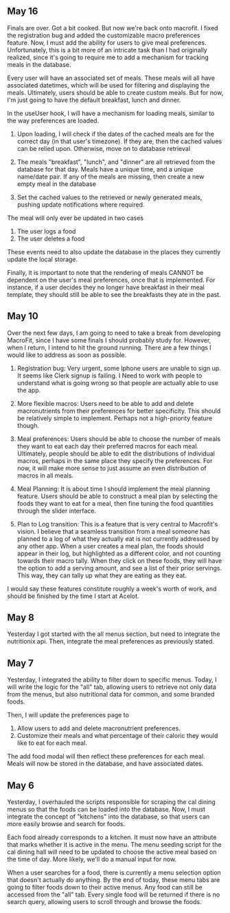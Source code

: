 May 16
------

Finals are over. Got a bit cooked. But now we're back onto macrofit. I fixed the registration bug and added the customizable macro preferences feature. Now, I must add the ability for users to give meal preferences. Unfortunately, this is a bit more of an intricate task than I had originally realized, since it's going to require me to add a mechanism for tracking meals in the database.

Every user will have an associated set of meals. These meals will all have associated datetimes, which will be used for filtering and displaying the meals. Ultimately, users should be able to create custom meals. But for now, I'm just going to have the default breakfast, lunch and dinner.

In the useUser hook, I will have a mechanism for loading meals, similar to the way preferences are loaded. 

1. Upon loading, I will check if the dates of the cached meals are for the correct day (in that user's timezone). If they are, then the cached values can be relied upon. Otherwise, move on to database retrieval

2. The meals "breakfast", "lunch", and "dinner" are all retrieved from the database for that day. Meals have a unique time, and a unique name/date pair. If any of the meals are missing, then create a new empty meal in the database

3. Set the cached values to the retrieved or newly generated meals, pushing update notifications where required.

The meal will only ever be updated in two cases
1. The user logs a food
2. The user deletes a food

These events need to also update the database in the places they currently update the local storage.


Finally, it is important to note that the rendering of meals CANNOT be dependent on the user's meal preferences, once that is implemented. For instance, if a user decides they no longer have breakfast in their meal template, they should still be able to see the breakfasts they ate in the past.




May 10
------

Over the next few days, I am going to need to take a break from developing MacroFit, since I have some finals I should probably study for. However, when I return, I intend to hit the ground running. There are a few things I would like to address as soon as possible.

1. Registration bug: Very urgent, some Iphone users are unable to sign up. It seems like Clerk signup is failing. I Need to work with people to understand what is going wrong so that people are actually able to use the app.

2. More flexible macros: Users need to be able to add and delete macronutrients from their preferences for better specificity. This should be relatively simple to implement. Perhaps not a high-priority feature though.

3. Meal preferences: Users should be able to choose the number of meals they want to eat each day their preferred macros for each meal. Ultimately, people should be able to edit the distributions of individual macros, perhaps in the same place they specify the preferences. For now, it will make more sense to just assume an even distribution of macros in all meals. 

4. Meal Planning: It is about time I should implement the meal planning feature. Users should be able to construct a meal plan by selecting the foods they want to eat for a meal, then fine tuning the food quantities through the slider interface.

5. Plan to Log transition: This is a feature that is very central to Macrofit's vision. I believe that a seamless transition from a meal someone has planned to a log of what they actually eat is not currently addressed by any other app. When a user creates a meal plan, the foods should appear in their log, but highlighted as a different color, and not counting towards their macro tally. When they click on these foods, they will have the option to add a serving amount, and see a list of their prior servings. This way, they can tally up what they are eating as they eat.

I would say these features constitute roughly a week's worth of work, and should be finished by the time I start at Acelot.


May 8
-----

Yesterday I got started with the all menus section, but need to integrate the nutritionix api. Then, integrate the meal preferences as previously stated.


May 7
-----

Yesterday, I integrated the ability to filter down to specific menus. Today, I will write the logic for the "all" tab, allowing users to retrieve not only data from the menus, but also nutritional data for common, and some branded foods.

Then, I will update the preferences page to 
1. Allow users to add and delete macronutrient preferences.
2. Customize their meals and what percentage of their caloric they would like to eat for each meal.

The add food modal will then reflect these preferences for each meal. Meals will now be stored in the database, and have associated dates.


May 6
-----
Yesterday, I overhauled the scripts responsible for scraping the cal dining menus so that the foods can be loaded into the database. Now, I must integrate the concept of "kitchens" into the database, so that users can more easily browse and search for foods. 

Each food already corresponds to a kitchen. It must now have an attribute that marks whether it is active in the menu. The menu seeding script for the cal dining hall will need to be updated to choose the active meal based on the time of day. More likely, we'll do a manual input for now.

When a user searches for a food, there is currently a menu selection option that doesn't actually do anything. By the end of today, these menu tabs are going to filter foods down to their active menus. Any food can still be accessed from the "all" tab. Every single food will be returned if there is no search query, allowing users to scroll through and browse the foods. 